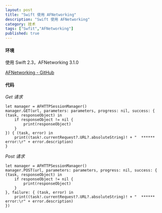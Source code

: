 ```yaml
---
layout: post
title: "Swift 使用 AFNetworking"
description: "Swift 使用 AFNetworking"
category: 技术
tags: ["Swfit","AFNetworking"]
published: true
---
```


#### 环境 ####

使用 Swift 2.3，AFNetworking 3.1.0

[AFNetworking - GitHub](https://github.com/AFNetworking/AFNetworking)

#### 代码 ####

*Get 请求*

<pre><code class="language-swift">let manager = AFHTTPSessionManager()
manager.GET(url, parameters: parameters, progress: nil, success: { (task, responseObject) in
    if responseObject != nil {
        print(responseObject)
    }
}) { (task, error) in
    print((task!.currentRequest?.URL?.absoluteString)! + "  ******  error:\r" + error.description)
}
</code></pre>

*Post 请求*

<pre><code class="language-swift">let manager = AFHTTPSessionManager()
manager.POST(url, parameters: parameters, progress: nil, success: { (task, responseObject) in
    if responseObject != nil {
        print(responseObject)
    }
}, failure: { (task, error) in
    print((task!.currentRequest?.URL?.absoluteString)! + "  ******  error:\r" + error.description)
})
</code></pre>